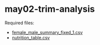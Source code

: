 # may02-trim-analysis 

Required files:

* [female_male_summary_fixed_1.csv](https://drive.google.com/drive/folders/1BnT-78ZXaO17E2VH7Vbukq56dJf4fsyB)
* [nutrition_table.csv](https://github.com/weplate/backend_data_parsing/blob/main/babson/master_nutrition/nutrition_table.csv)


